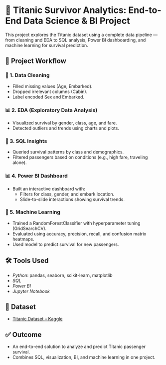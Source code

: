 # 🚢 Titanic Survivor Analytics: End-to-End Data Science & BI Project

This project explores the Titanic dataset using a complete data pipeline — from cleaning and EDA to SQL analysis, Power BI dashboarding, and machine learning for survival prediction.

## 🔄 Project Workflow

### 🧹 1. Data Cleaning
- Filled missing values (Age, Embarked).
- Dropped irrelevant columns (Cabin).
- Label encoded Sex and Embarked.

### 📊 2. EDA (Exploratory Data Analysis)
- Visualized survival by gender, class, age, and fare.
- Detected outliers and trends using charts and plots.

### 🧮 3. SQL Insights
- Queried survival patterns by class and demographics.
- Filtered passengers based on conditions (e.g., high fare, traveling alone).

### 📊 4. Power BI Dashboard
- Built an interactive dashboard with:
  - Filters for class, gender, and embark location.
  - Slide-to-slide interactions showing survival trends.

### 🤖 5. Machine Learning
- Trained a RandomForestClassifier with hyperparameter tuning (GridSearchCV).
- Evaluated using accuracy, precision, recall, and confusion matrix heatmaps.
- Used model to predict survival for new passengers.

## 🛠 Tools Used
- *Python*: pandas, seaborn, scikit-learn, matplotlib
- *SQL*
- *Power BI*
- *Jupyter Notebook*

## 📌 Dataset
- [Titanic Dataset – Kaggle](https://www.kaggle.com/competitions/titanic/data)

## ✅ Outcome
- An end-to-end solution to analyze and predict Titanic passenger survival.
- Combines SQL, visualization, BI, and machine learning in one project.
